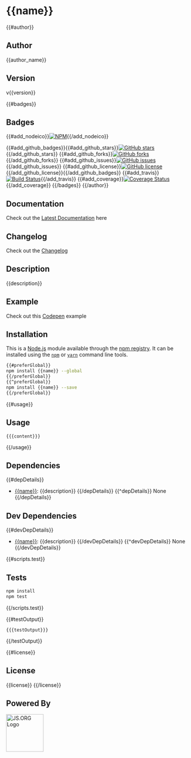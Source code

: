 # {{name}}

{{#author}}
## Author
{{author_name}}

## Version
v{{version}}

{{#badges}}
## Badges

{{#add_nodeico}}[![NPM](https://nodei.co/npm/{{name}}.png)](https://nodei.co/npm/{{name}}/){{/add_nodeico}}

{{#add_github_badges}}{{#add_github_stars}}[![GitHub stars](https://img.shields.io/github/stars/{{author}}/{{name}}.svg?style=plastic)](https://github.com/{{author}}/{{name}}/stargazers){{/add_github_stars}} {{#add_github_forks}}[![GitHub forks](https://img.shields.io/github/forks/{{author}}/{{name}}.svg?style=plastic)](https://github.com/{{author}}/{{name}}/network){{/add_github_forks}} {{#add_github_issues}}[![GitHub issues](https://img.shields.io/github/issues/{{author}}/{{name}}.svg?style=plastic)](https://github.com/{{author}}/{{name}}/issues){{/add_github_issues}} {{#add_github_license}}[![GitHub license](https://img.shields.io/github/license/{{author}}/{{name}}.svg?style=plastic)](https://github.com/{{author}}/{{name}}/blob/master/LICENSE){{/add_github_license}}{{/add_github_badges}} {{#add_travis}}[![Build Status](https://travis-ci.org/{{author}}/{{name}}.svg?branch=master)](https://travis-ci.org/{{author}}/{{name}}){{/add_travis}} {{#add_coverage}}[![Coverage Status](https://coveralls.io/repos/github/{{author}}/{{name}}/badge.svg?branch=master)](https://coveralls.io/github/{{author}}/{{name}}?branch=master){{/add_coverage}}
{{/badges}}
{{/author}}

## Documentation
Check out the [Latest Documentation]({{documentation}}) here

## Changelog
Check out the [Changelog](https://github.com/blackmirror1980/flavor-scss/blob/master/CHANGELOG.md)

## Description
{{description}}

## Example
Check out this [Codepen]({{example}}) example

## Installation

This is a [Node.js](https://nodejs.org/) module available through the 
[npm registry](https://www.npmjs.com/). It can be installed using the 
[`npm`](https://docs.npmjs.com/getting-started/installing-npm-packages-locally)
or 
[`yarn`](https://yarnpkg.com/en/)
command line tools.

```sh
{{#preferGlobal}}
npm install {{name}} --global
{{/preferGlobal}}
{{^preferGlobal}}
npm install {{name}} --save
{{/preferGlobal}}
```
{{#usage}}

## Usage

```{{language}}
{{{content}}}
```
{{/usage}}

## Dependencies

{{#depDetails}}
- [{{name}}]({{repository}}): {{description}}
{{/depDetails}}
{{^depDetails}}
None
{{/depDetails}}

## Dev Dependencies

{{#devDepDetails}}
- [{{name}}]({{repository}}): {{description}}
{{/devDepDetails}}
{{^devDepDetails}}
None
{{/devDepDetails}}

{{#scripts.test}}
## Tests

```sh
npm install
npm test
```
{{/scripts.test}}

{{#testOutput}}
```
{{{testOutput}}}
```
{{/testOutput}}

{{#license}}
## License

{{license}}
{{/license}}

## Powered By
<a href="http://js.org" target="_blank" title="JS.ORG | JavaScript Community">
<img src="http://logo.js.org/dark_horz.png" width="102" alt="JS.ORG Logo"/></a>
<!-- alternatives [bright|dark]_[horz|vert|tiny].png (width[horz:102,vert:50,tiny:77]) -->
